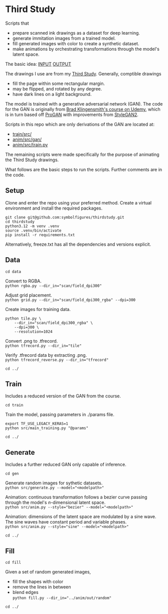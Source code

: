 # Third Study

Scripts that 
- prepare scanned ink drawings as a dataset for deep learning.
- generate immitation images from a trained model.
- fill generated images with color to create a synthetic dataset.
- make animations by orchestrating transformations through the model's latent space.

The basic idea: [INPUT](https://symbolfigures.io/thirdstudy/png/2-01.png)
[OUTPUT](https://symbolfigures.io/thirdstudy/anim/sample.mp4)

The drawings I use are from my [Third Study](https://symbolfigures.io/thirdstudy.html). Generally, comptible drawings
- fill the page within some rectangular margin.
- may be flipped, and rotated by any degree.
- have dark lines on a light background.

The model is trained with a generative adversarial network (GAN). The code for the GAN is originally from [Brad Klingensmith's course on Udemy](https://www.udemy.com/course/high-resolution-generative-adversarial-networks), which is in turn based off [ProGAN](https://arxiv.org/abs/1710.10196) with improvements from [StyleGAN2](https://arxiv.org/abs/1912.04958).

Scripts in this repo which are only derivations of the GAN are located at:
- [train/src/](train/src/)
- [anim/src/gan/](anim/src/gan/)
- [anim/src/train.py](anim/src/train.py)

The remaining scripts were made specifically for the purpose of animating the Third Study drawings.

What follows are the basic steps to run the scripts. Further comments are in the code.

## Setup

Clone and enter the repo using your preferred method. Create a virtual environment and install the required packages.

```
git clone git@github.com:symbolfigures/thirdstudy.git
cd thirdstudy
python3.12 -m venv .venv
source .venv/bin/activate
pip install -r requirements.txt
```

Alternatively, freeze.txt has all the dependencies and versions explicit.

## Data

`cd data`

Convert to RGBA.  
`python rgba.py --dir_in="scan/field_dpi300"`

Adjust grid placement.  
`python grid.py --dir_in="scan/field_dpi300_rgba" --dpi=300`

Create images for training data.  
```
python tile.py \
	--dir_in="scan/field_dpi300_rgba" \
	--dpi=300 \
	--resolution=1024
```

Convert .png to .tfrecord.  
`python tfrecord.py --dir_in="tile"`

Verify .tfrecord data by extracting .png.  
`python tfrecord_reverse.py --dir_in="tfrecord"`

`cd ../`

## Train

Includes a reduced version of the GAN from the course.

`cd train`

Train the model, passing parameters in ./params file.
```
export TF_USE_LEGACY_KERAS=1
python src/main_training.py "@params"
```

`cd ../`

## Generate

Includes a further reduced GAN only capable of inference.

`cd gen`

Generate random images for sythetic datasets.  
`python src/generate.py --model="<modelpath>"`

Animation: continuous transformation follows a bezier curve passing through the model's _n_-dimensional latent space.  
`python src/anim.py --style="bezier" --model="<modelpath>"`

Animation: dimensions of the latent space are modulated by a sine wave. The sine waves have constant period and variable phases.  
`python src/anim.py --style="sine" --model="<modelpath>"`

`cd ../`

## Fill

`cd fill`

Given a set of random generated images,
- fill the shapes with color
- remove the lines in between
- blend edges  
`python fill.py --dir_in="../anim/out/random"`

`cd ../`























